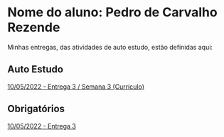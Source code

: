 # Nome do aluno: Pedro de Carvalho Rezende
Minhas entregas, das atividades de auto estudo, estão definidas aqui:
## Auto Estudo
<a href="https://github.com/Rezende00/Pedro-Rezende/blob/main/Organiza%C3%A7%C3%A3o%20das%20Semanas/03_AUT_EST_ENTREGA/Semana%203/curriculo.html"> 10/05/2022 - Entrega 3 / Semana 3 (Currículo) </a>
## Obrigatórios
<a href="https://github.com/Rezende00/Pedro-Rezende/tree/main/Organiza%C3%A7%C3%A3o%20das%20Semanas/04_AUT_EST_EX_OBRIGATORIOS/Semana%203"> 10/05/2022 - Entrega 3 </a>
